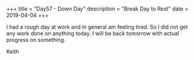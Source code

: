 +++
title = "Day57 - Down Day"
description = "Break Day to Rest"
date = 2019-04-04
+++

I had a rough day at work and in general am feeling tired. So I did not get any
work done on anything today. I will be back tomorrow with actual progress on
something.

Keith
